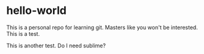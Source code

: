 # hello-world
This is a personal repo for learning git.
Masters like you won't be interested.
This is a test.

This is another test.
Do I need sublime?